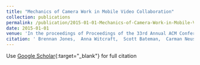 ```yaml
---
title: "Mechanics of Camera Work in Mobile Video Collaboration"
collection: publications
permalink: /publication/2015-01-01-Mechanics-of-Camera-Work-in-Mobile-Video-Collaboration
date: 2015-01-01
venue: 'In the proceedings of Proceedings of the 33rd Annual ACM Conference on Human Factors in Computing Systems (CHI 2015)'
citation: ' Brennan Jones,  Anna Witcraft,  Scott Bateman,  Carman Neustaedter,  Anthony Tang, &quot;Mechanics of Camera Work in Mobile Video Collaboration.&quot; In the proceedings of Proceedings of the 33rd Annual ACM Conference on Human Factors in Computing Systems (CHI 2015), 2015.'
---
```

Use [Google Scholar](https://scholar.google.com/scholar?q=Mechanics+of+Camera+Work+in+Mobile+Video+Collaboration){:target="_blank"} for full citation